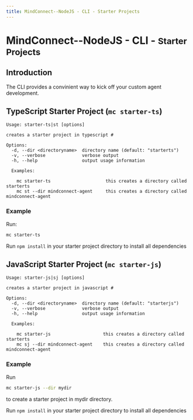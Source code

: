 ```yaml
---
title: MindConnect--NodeJS - CLI - Starter Projects
---
```


# MindConnect--NodeJS - CLI - <small>Starter Projects</small>

## Introduction

The CLI provides a convinient way to kick off your custom agent development.

## TypeScript Starter Project (`mc starter-ts`)

```text
Usage: starter-ts|st [options]

creates a starter project in typescript #

Options:
  -d, --dir <directoryname>  directory name (default: "starterts")
  -v, --verbose              verbose output
  -h, --help                 output usage information

  Examples:

    mc starter-ts                     this creates a directory called starterts
    mc st --dir mindconnect-agent     this creates a directory called mindconnect-agent
```

### Example

Run:

```bash
mc starter-ts
```

<!-- prettier-ignore-start -->
<i class="fas fa-info-circle"></i>
    Run `npm install` in your starter project directory to install all dependencies
<!-- prettier-ignore-end -->

## JavaScript Starter Project (`mc starter-js`)

```text
Usage: starter-js|sj [options]

creates a starter project in javascript #

Options:
  -d, --dir <directoryname>  directory name (default: "starterjs")
  -v, --verbose              verbose output
  -h, --help                 output usage information

  Examples:

    mc starter-js                    this creates a directory called starterts
    mc sj --dir mindconnect-agent    this creates a directory called mindconnect-agent

```

### Example

Run

```bash
mc starter-js --dir mydir
```

to create a starter project in mydir directory.

<!-- prettier-ignore-start -->
<i class="fas fa-info-circle"></i>
    Run `npm install` in your starter project directory to install all dependencies
<!-- prettier-ignore-end -->
